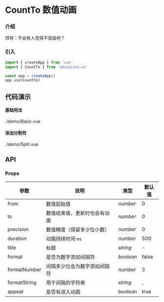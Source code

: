 # CountTo 数值动画

### 介绍

领导：不会有人觉得不高级吧？

### 引入

```js
import { createApp } from 'vue'
import { CountTo } from 'obsession-ui'

const app = createApp()
app.use(CountTo)
```

## 代码演示

#### 基础用法

<demo-code transfrom>./demo/Basic.vue</demo-code>

#### 添加分割符

<demo-code transfrom>./demo/Split.vue</demo-code>

## API

### Props

| 参数      | 说明           | 类型                                                                | 默认值 |
| --------- | -------------- | ------------------------------------------------------------------- | ------ |
| from      | 数值起始值       | _number_          | 0     |
| to     | 数值结束值，更新时也会有动画   | _number_           | 0      |
| precision   | 数值精度（保留多少位小数） | _number_      | 0 |
| duration      | 动画持续时间 `ms`       | _number_                                                           | 500   |
| title | 标题     | _string_                                                    | -     |
| format | 是否为数字添加间隔符       | _boolean_                                                    | false     |
| formatNumber | 间隔多少位会为数字添加间隔符 | _number_ | 3 |
| formatString | 用于间隔的字符串 | _string_ | , |
| appear | 是否有进入动画 | _boolean_ | true |